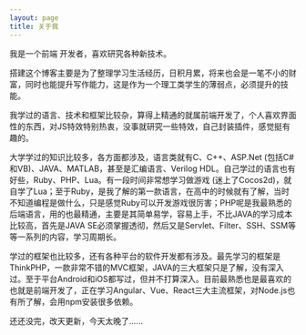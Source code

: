 ```yaml
---
layout: page
title: 关于我 
---
```


我是一个前端 开发者，喜欢研究各种新技术。
<p>
搭建这个博客主要是为了整理学习生活经历，日积月累，将来也会是一笔不小的财富，同时也能提升写作能力，这是作为一个理工类学生的薄弱点，必须提升的技能。
<p>
我学过的语言、技术和框架比较杂，算得上精通的就属前端开发了，个人喜欢界面性的东西，对JS特效特别热衷，没事就研究一些特效，自己封装插件，感觉挺有趣的。

<p>

大学学过的知识比较多，各方面都涉及，语言类就有C、C++、ASP.Net (包括C#和VB)、JAVA、MATLAB，甚至是汇编语言、Verilog HDL。自己学过的语言也有好些，Ruby、PHP、Lua。有一段时间非常想学习做游戏 (迷上了Cocos2d)，就自学了Lua；至于Ruby，是我了解的第一款语言，在高中的时候就有了解，当时不知道编程是做什么，只是感觉Ruby可以开发游戏很厉害；PHP呢是我最熟悉的后端语言，用的也最精通，主要是其简单易学，容易上手，不比JAVA的学习成本比较高，首先是JAVA SE必须掌握透彻，然后又是Servlet、Filter、SSH、SSM等等一系列的内容，学习周期长。

<p>

学过的框架也比较多，还有各种平台的软件开发都有涉及。最先学习的框架是ThinkPHP，一款非常不错的MVC框架，JAVA的三大框架只是了解，没有深入过。至于平台Android和iOS都写过，但并不打算深入。目前最熟悉也是最喜欢的也就是前端开发了，正在学习Angular、Vue、React三大主流框架，对Node.js也有所了解，会用npm安装很多依赖。

<p>

还还没完，改天更新，今天太晚了......



